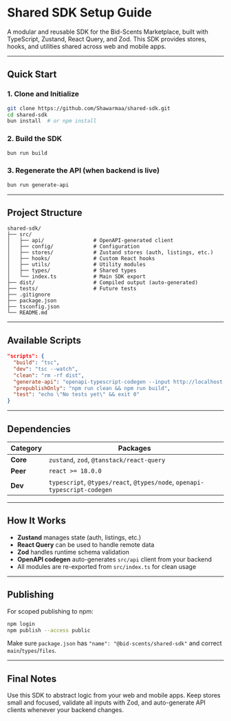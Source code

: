 # Shared SDK Setup Guide

A modular and reusable SDK for the Bid-Scents Marketplace, built with TypeScript, Zustand, React Query, and Zod. This SDK provides stores, hooks, and utilities shared across web and mobile apps.

---

## Quick Start

### 1. Clone and Initialize
```bash
git clone https://github.com/Shawarmaa/shared-sdk.git
cd shared-sdk
bun install  # or npm install
```

### 2. Build the SDK
```bash
bun run build
```

### 3. Regenerate the API (when backend is live)
```bash
bun run generate-api
```

---

## Project Structure

```
shared-sdk/
├── src/
│   ├── api/                # OpenAPI-generated client
│   ├── config/             # Configuration
│   ├── stores/             # Zustand stores (auth, listings, etc.)
│   ├── hooks/              # Custom React hooks
│   ├── utils/              # Utility modules
│   ├── types/              # Shared types
│   └── index.ts            # Main SDK export
├── dist/                   # Compiled output (auto-generated)
├── tests/                  # Future tests
├── .gitignore
├── package.json
├── tsconfig.json
└── README.md
```

---

## Available Scripts

```json
"scripts": {
  "build": "tsc",
  "dev": "tsc --watch",
  "clean": "rm -rf dist",
  "generate-api": "openapi-typescript-codegen --input http://localhost:3000/api-docs --output src/api",
  "prepublishOnly": "npm run clean && npm run build",
  "test": "echo \"No tests yet\" && exit 0"
}
```

---

## Dependencies

| Category | Packages |
|----------|----------|
| **Core** | `zustand`, `zod`, `@tanstack/react-query` |
| **Peer** | `react >= 18.0.0` |
| **Dev** | `typescript`, `@types/react`, `@types/node`, `openapi-typescript-codegen` |

---

## How It Works

- **Zustand** manages state (auth, listings, etc.)
- **React Query** can be used to handle remote data
- **Zod** handles runtime schema validation
- **OpenAPI codegen** auto-generates `src/api` client from your backend
- All modules are re-exported from `src/index.ts` for clean usage

---

## Publishing

For scoped publishing to npm:

```bash
npm login
npm publish --access public
```

Make sure `package.json` has `"name": "@bid-scents/shared-sdk"` and correct `main`/`types`/`files`.

---

## Final Notes

Use this SDK to abstract logic from your web and mobile apps. Keep stores small and focused, validate all inputs with Zod, and auto-generate API clients whenever your backend changes.
